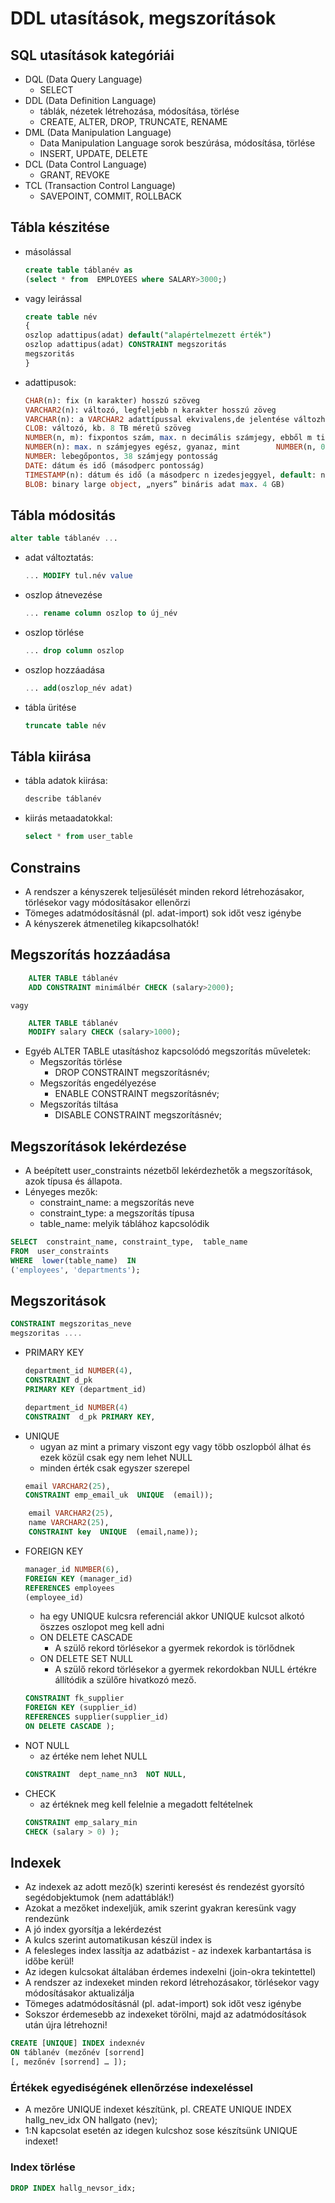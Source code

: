 # DDL utasítások, megszorítások
## SQL utasítások kategóriái
- DQL (Data Query Language)
	- SELECT
- DDL (Data Definition Language)
	- táblák, nézetek létrehozása, módosítása, törlése
	- CREATE, ALTER, DROP, TRUNCATE, RENAME
- DML (Data Manipulation Language)
	- Data Manipulation Language sorok beszúrása, módosítása, törlése
	- INSERT, UPDATE, DELETE
- DCL (Data Control Language)
	- GRANT, REVOKE
- TCL (Transaction Control Language)
	- SAVEPOINT, COMMIT, ROLLBACK

## Tábla készitése
 - másolással
	```sql
	create table táblanév as
	(select * from 	EMPLOYEES where SALARY>3000;)	
	```
- vagy leirással
	```sql
	create table név
	{
	oszlop adattipus(adat) default("alapértelmezett érték")
	oszlop adattipus(adat) CONSTRAINT megszoritás
	megszoritás
	}
	```
- adattipusok:	
	```sql
	CHAR(n): fix (n karakter) hosszú szöveg 
	VARCHAR2(n): változó, legfeljebb n karakter hosszú zöveg
	VARCHAR(n): a VARCHAR2 adattípussal ekvivalens,de jelentése változhat, ezért VARCHAR2 javasolt
	CLOB: változó, kb. 8 TB méretű szöveg
	NUMBER(n, m): fixpontos szám, max. n decimális számjegy, ebből m tizedesjegy
	NUMBER(n): max. n számjegyes egész, gyanaz, mint 		NUMBER(n, 0)
	NUMBER: lebegőpontos, 38 számjegy pontosság
	DATE: dátum és idő (másodperc pontosság)
	TIMESTAMP(n): dátum és idő (a másodperc n izedesjeggyel, default: n=6)
	BLOB: binary large object, „nyers” bináris adat max. 4 GB)
	```


## Tábla módositás
```sql
alter table táblanév ...
```
-  adat változtatás: 
	```sql
	... MODIFY tul.név value
	```
- oszlop átnevezése
	```sql
	... rename column oszlop to új_név
	```
- oszlop törlése
	```sql
	... drop column oszlop
	```
- oszlop hozzáadása
	```sql
	... add(oszlop_név adat)
	```
- tábla üritése
	```sql
	truncate table név
	```
## Tábla kiirása
-  tábla adatok kiirása:
	```sql
	describe táblanév
	```
- kiirás metaadatokkal:
	```sql
	select * from user_table  
	```
## Constrains
- A rendszer a kényszerek teljesülését minden rekord létrehozásakor, törlésekor vagy módosításakor ellenőrzi
- Tömeges adatmódosításnál (pl. adat-import) sok időt vesz igénybe
- A kényszerek átmenetileg kikapcsolhatók!
## Megszorítás hozzáadása
```sql
	ALTER TABLE táblanév
	ADD CONSTRAINT minimálbér CHECK (salary>2000);
```
	vagy
```sql
	ALTER TABLE táblanév
	MODIFY salary CHECK (salary>1000);
```
- Egyéb ALTER TABLE utasításhoz kapcsolódó megszorítás műveletek:
	- Megszorítás törlése  
		- DROP CONSTRAINT megszorításnév;
	- Megszorítás engedélyezése  
		- ENABLE CONSTRAINT megszorításnév;
	- Megszorítás tiltása  
		- DISABLE CONSTRAINT megszorításnév;
## Megszorítások lekérdezése
- A beépített user_constraints nézetből lekérdezhetők a megszorítások, azok típusa és állapota.
- Lényeges mezők:
	- constraint_name: a megszorítás neve
	- constraint_type: a megszorítás típusa
	- table_name: melyik táblához kapcsolódik
```sql
SELECT  constraint_name, constraint_type,  table_name
FROM  user_constraints
WHERE  lower(table_name)  IN
('employees', 'departments');
```
## Megszoritások
```sql
CONSTRAINT megszoritas_neve 
megszoritas ....
```
- PRIMARY KEY
	```sql
	department_id NUMBER(4),
	CONSTRAINT d_pk
	PRIMARY KEY (department_id)
	```
	```sql
	department_id NUMBER(4)  
	CONSTRAINT  d_pk PRIMARY KEY,
	```
- UNIQUE
	- ugyan az mint a primary viszont egy vagy több oszlopból álhat és ezek közül csak egy nem lehet NULL
	- minden érték csak egyszer szerepel
	```sql
	email VARCHAR2(25),
	CONSTRAINT emp_email_uk  UNIQUE  (email));
	```
```sql
	email VARCHAR2(25),
	name VARCHAR2(25),
	CONSTRAINT key  UNIQUE  (email,name));
```
- FOREIGN KEY
	```sql
	manager_id NUMBER(6),
	FOREIGN KEY (manager_id)
	REFERENCES employees
	(employee_id)
	```
	- ha egy UNIQUE kulcsra referenciál akkor UNIQUE kulcsot alkotó öszzes oszlopot meg kell adni
	- ON DELETE CASCADE
		- A szülő rekord törlésekor a gyermek rekordok is törlődnek
	- ON DELETE SET NULL
		- A szülő rekord törlésekor a gyermek rekordokban NULL értékre állítódik a szülőre hivatkozó mező.
	```sql
	CONSTRAINT fk_supplier 
	FOREIGN KEY (supplier_id)
	REFERENCES supplier(supplier_id) 
	ON DELETE CASCADE );
	```
- NOT NULL
	- az értéke nem lehet NULL
	```sql
	CONSTRAINT  dept_name_nn3  NOT NULL,
	```
- CHECK
	- az értéknek meg kell felelnie a megadott feltételnek
	```sql
	CONSTRAINT emp_salary_min 
	CHECK (salary > 0) );
	```
## Indexek
- Az indexek az adott mező(k) szerinti keresést és rendezést gyorsító segédobjektumok (nem adattáblák!)
- Azokat a mezőket indexeljük, amik szerint gyakran keresünk vagy rendezünk
- A jó index gyorsítja a lekérdezést
- A kulcs szerint automatikusan készül index is
- A felesleges index lassítja az adatbázist - az indexek karbantartása is időbe kerül!
- Az idegen kulcsokat általában érdemes indexelni (join-okra tekintettel)
- A rendszer az indexeket minden rekord létrehozásakor, törlésekor vagy módosításakor aktualizálja
- Tömeges adatmódosításnál (pl. adat-import) sok időt vesz igénybe
- Sokszor érdemesebb az indexeket törölni, majd az adatmódosítások után újra létrehozni!
```sql
CREATE [UNIQUE] INDEX indexnév  
ON táblanév (mezőnév [sorrend]  
[, mezőnév [sorrend] … ]);
```
### Értékek egyediségének ellenőrzése indexeléssel
- A mezőre UNIQUE indexet készítünk, pl. CREATE UNIQUE INDEX hallg_nev_idx ON hallgato (nev);
- 1:N kapcsolat esetén az idegen kulcshoz sose készítsünk UNIQUE indexet!
### Index törlése
```sql
DROP INDEX hallg_nevsor_idx;
```

